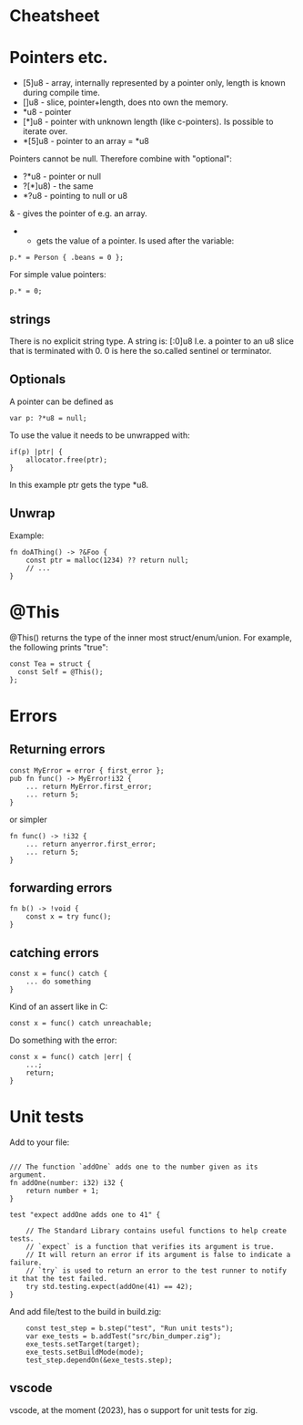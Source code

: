 # Cheatsheet


# Pointers etc.

- [5]u8 - array, internally represented by a pointer only, length is known during compile time.
- []u8 - slice, pointer+length, does nto own the memory.
- *u8 - pointer
- [*]u8 - pointer with unknown length (like c-pointers). Is possible to iterate over.
- *[5]u8 - pointer to an array = *u8

Pointers cannot be null. Therefore combine with "optional":
- ?*u8 - pointer or null
- ?[*]u8) - the same
- *?u8 - pointing to null or u8


& - gives the pointer of e.g. an array.
* - gets the value of a pointer. Is used after the variable:
~~~
p.* = Person { .beans = 0 };
~~~
For simple value pointers:
~~~
p.* = 0;
~~~


## strings

There is no explicit string type. A string is: [:0]u8
I.e. a pointer to an u8 slice that is terminated with 0.
0 is here the so.called sentinel or terminator.


## Optionals

A pointer can be defined as
~~~
var p: ?*u8 = null;
~~~

To use the value it needs to be unwrapped with:
~~~
if(p) |ptr| {
	allocator.free(ptr);
}
~~~

In this example ptr gets the type *u8.


## Unwrap

Example:
~~~
fn doAThing() -> ?&Foo {
    const ptr = malloc(1234) ?? return null;
    // ...
}
~~~


# @This

@This() returns the type of the inner most struct/enum/union. For example, the following prints "true":

~~~
const Tea = struct {
  const Self = @This();
};
~~~


# Errors

## Returning errors

~~~
const MyError = error { first_error };
pub fn func() -> MyError!i32 {
	... return MyError.first_error;
	... return 5;
}
~~~

or simpler

~~~
fn func() -> !i32 {
	... return anyerror.first_error;
	... return 5;
}
~~~


## forwarding errors

~~~
fn b() -> !void {
	const x = try func();
}
~~~


## catching errors

~~~
const x = func() catch {
	... do something
}
~~~

Kind of an assert like in C:
~~~
const x = func() catch unreachable;
~~~

Do something with the error:
~~~
const x = func() catch |err| {
	...;
	return;
}
~~~


# Unit tests

Add to your file:
~~~

/// The function `addOne` adds one to the number given as its argument.
fn addOne(number: i32) i32 {
    return number + 1;
}

test "expect addOne adds one to 41" {

    // The Standard Library contains useful functions to help create tests.
    // `expect` is a function that verifies its argument is true.
    // It will return an error if its argument is false to indicate a failure.
    // `try` is used to return an error to the test runner to notify it that the test failed.
    try std.testing.expect(addOne(41) == 42);
}
~~~

And add file/test to the build in build.zig:
~~~
    const test_step = b.step("test", "Run unit tests");
    var exe_tests = b.addTest("src/bin_dumper.zig");
    exe_tests.setTarget(target);
    exe_tests.setBuildMode(mode);
    test_step.dependOn(&exe_tests.step);
~~~

## vscode

vscode, at the moment (2023), has o support for unit tests for zig.
